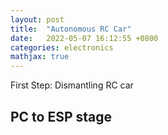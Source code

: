 ```yaml
---
layout: post
title:  "Autonomous RC Car"
date:   2022-05-07 16:12:55 +0800
categories: electronics
mathjax: true
---
```


First Step: Dismantling RC car





## PC to ESP stage


